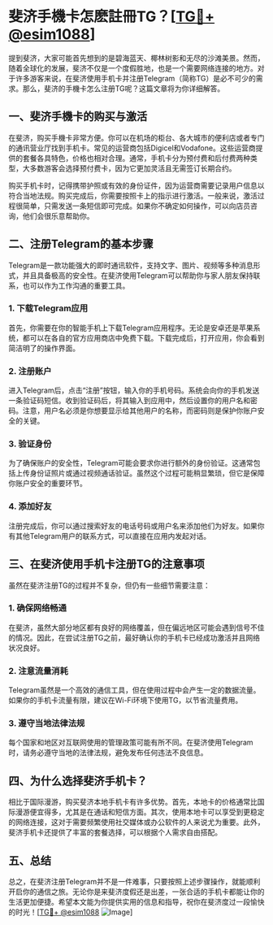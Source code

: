 # 斐济手機卡怎麽註冊TG？[[TG💪+ @esim1088](https://t.me/s/esim1088)]

提到斐济，大家可能首先想到的是碧海蓝天、椰林树影和无尽的沙滩美景。然而，随着全球化的发展，斐济不仅是一个度假胜地，也是一个需要网络连接的地方。对于许多游客来说，在斐济使用手机卡并注册Telegram（简称TG）是必不可少的需求。那么，斐济的手機卡怎么注册TG呢？这篇文章将为你详细解答。

## 一、斐济手機卡的购买与激活

在斐济，购买手機卡非常方便。你可以在机场的柜台、各大城市的便利店或者专门的通讯营业厅找到手机卡。常见的运营商包括Digicel和Vodafone。这些运营商提供的套餐各具特色，价格也相对合理。通常，手机卡分为预付费和后付费两种类型，大多数游客会选择预付费卡，因为它更加灵活且无需签订长期合约。

购买手机卡时，记得携带护照或有效的身份证件，因为运营商需要记录用户信息以符合当地法规。购买完成后，你需要按照卡上的指示进行激活。一般来说，激活过程很简单，只需发送一条短信即可完成。如果你不确定如何操作，可以向店员咨询，他们会很乐意帮助你。

## 二、注册Telegram的基本步骤

Telegram是一款功能强大的即时通讯软件，支持文字、图片、视频等多种消息形式，并且具备极高的安全性。在斐济使用Telegram可以帮助你与家人朋友保持联系，也可以作为工作沟通的重要工具。

### 1. 下载Telegram应用

首先，你需要在你的智能手机上下载Telegram应用程序。无论是安卓还是苹果系统，都可以在各自的官方应用商店中免费下载。下载完成后，打开应用，你会看到简洁明了的操作界面。

### 2. 注册账户

进入Telegram后，点击“注册”按钮，输入你的手机号码。系统会向你的手机发送一条验证码短信。收到验证码后，将其输入到应用中，然后设置你的用户名和密码。注意，用户名必须是你想要显示给其他用户的名称，而密码则是保护你账户安全的关键。

### 3. 验证身份

为了确保账户的安全性，Telegram可能会要求你进行额外的身份验证。这通常包括上传身份证照片或通过视频通话验证。虽然这个过程可能稍显繁琐，但它是保障你账户安全的重要环节。

### 4. 添加好友

注册完成后，你可以通过搜索好友的电话号码或用户名来添加他们为好友。如果你有其他Telegram用户的联系方式，可以直接在应用内发起对话。

## 三、在斐济使用手机卡注册TG的注意事项

虽然在斐济注册TG的过程并不复杂，但仍有一些细节需要注意：

### 1. 确保网络畅通

在斐济，虽然大部分地区都有良好的网络覆盖，但在偏远地区可能会遇到信号不佳的情况。因此，在尝试注册TG之前，最好确认你的手机卡已经成功激活并且网络状况良好。

### 2. 注意流量消耗

Telegram虽然是一个高效的通信工具，但在使用过程中会产生一定的数据流量。如果你的手机卡流量有限，建议在Wi-Fi环境下使用TG，以节省流量费用。

### 3. 遵守当地法律法规

每个国家和地区对互联网使用的管理政策可能有所不同。在斐济使用Telegram时，请务必遵守当地的法律法规，避免发布任何违法不良信息。

## 四、为什么选择斐济手机卡？

相比于国际漫游，购买斐济本地手机卡有许多优势。首先，本地卡的价格通常比国际漫游便宜得多，尤其是在通话和短信方面。其次，使用本地卡可以享受到更稳定的网络连接，这对于需要频繁使用社交媒体或办公软件的人来说尤为重要。此外，斐济手机卡还提供了丰富的套餐选择，可以根据个人需求自由搭配。

## 五、总结

总之，在斐济注册Telegram并不是一件难事，只要按照上述步骤操作，就能顺利开启你的通信之旅。无论你是来斐济度假还是出差，一张合适的手机卡都能让你的生活更加便捷。希望本文能为你提供实用的信息和指导，祝你在斐济度过一段愉快的时光！[[TG💪+ @esim1088](https://t.me/s/esim1088) ![Image](https://i.postimg.cc/4NQfJmqS/Snipaste-2025-05-13-00-14-12.png)]